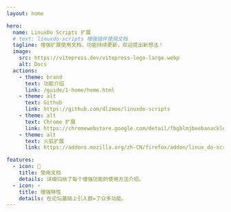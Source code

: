 ```yaml
---
layout: home

hero:
  name: LinuxDo Scripts 扩展
  # text: linuxdo-scripts 增强插件使用文档
  tagline: 增强扩展使用文档，功能持续更新，欢迎提出新想法！
  image:
    src: https://vitepress.dev/vitepress-logo-large.webp
    alt: Docs
  actions:
    - theme: brand
      text: 功能介绍
      link: /guide/1-home/home.html
    - theme: alt
      text: Github
      link: https://github.com/dlzmoe/linuxdo-scripts
    - theme: alt
      text: Chrome 扩展
      link: https://chromewebstore.google.com/detail/fbgblmjbeebanackldpbmpacppflgmlj
    - theme: alt
      text: 火狐扩展
      link: https://addons.mozilla.org/zh-CN/firefox/addon/linux_do-scripts/

features:
  - icon: 📖
    title: 使用文档
    details: 详细归纳了每个增强功能的使用方法介绍。
  - icon: ⚡
    title: 增强特性
    details: 在论坛基础上引入额=了众多功能。
---
```


<style>
.VPHero .text {
  font-size: 18px;
}

.VPImage {
  border-radius: 50%;
}

:root {
  --vp-home-hero-name-color: transparent;
  --vp-home-hero-name-background: -webkit-linear-gradient(120deg, #bd34fe 30%, #41d1ff);
  --vp-home-hero-image-background-image: linear-gradient(-45deg, #bd34fe 50%, #47caff 50%);
  --vp-home-hero-image-filter: blur(40px);
}

@media (min-width: 640px) {
  :root {
    --vp-home-hero-image-filter: blur(56px);
  }
}

@media (min-width: 960px) {
  :root {
    --vp-home-hero-image-filter: blur(72px);
  }
}
</style>